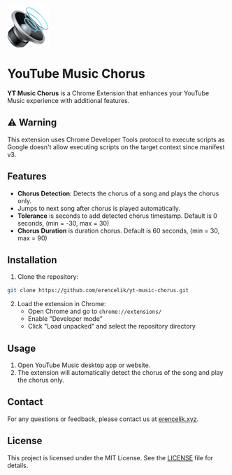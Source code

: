 <img src="assets/icon.png" alt="YT Music Chorus Icon" width="96"/>

<br>

# YouTube Music Chorus

**YT Music Chorus** is a Chrome Extension that enhances your YouTube Music experience with additional features.

## ⚠️ Warning

This extension uses Chrome Developer Tools protocol to execute scripts as Google doesn't allow executing scripts on the target context since manifest v3.

## Features

- **Chorus Detection**: Detects the chorus of a song and plays the chorus only.
- Jumps to next song after chorus is played automatically.
- **Tolerance** is seconds to add detected chorus timestamp. Default is 0 seconds, (min = -30, max = 30)
- **Chorus Duration** is duration chorus. Default is 60 seconds, (min = 30, max = 90)

## Installation

1. Clone the repository:

```bash
git clone https://github.com/erencelik/yt-music-chorus.git
```

2. Load the extension in Chrome:
   - Open Chrome and go to `chrome://extensions/`
   - Enable "Developer mode"
   - Click "Load unpacked" and select the repository directory

## Usage

1. Open YouTube Music desktop app or website.
2. The extension will automatically detect the chorus of the song and play the chorus only.

## Contact

For any questions or feedback, please contact us at [erencelik.xyz](https://erencelik.xyz).

## License

This project is licensed under the MIT License. See the [LICENSE](LICENSE) file for details.

